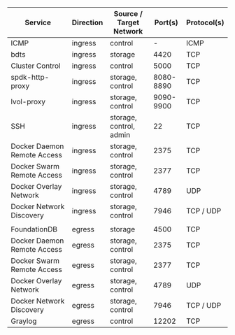 | Service                     | Direction | Source / Target Network | Port(s)   | Protocol(s) |
|-----------------------------|-----------|-------------------------|-----------|-------------|
| ICMP                        | ingress   | control                 | -         | ICMP        |
| bdts                        | ingress   | storage                 | 4420      | TCP         |
| Cluster Control             | ingress   | control                 | 5000      | TCP         |
| spdk-http-proxy             | ingress   | storage, control        | 8080-8890 | TCP         |
| lvol-proxy                  | ingress   | storage, control        | 9090-9900 | TCP         |
| SSH                         | ingress   | storage, control, admin | 22        | TCP         |
| Docker Daemon Remote Access | ingress   | storage, control        | 2375      | TCP         |
| Docker Swarm Remote Access  | ingress   | storage, control        | 2377      | TCP         |
| Docker Overlay Network      | ingress   | storage, control        | 4789      | UDP         |
| Docker Network Discovery    | ingress   | storage, control        | 7946      | TCP / UDP   |
|                             |           |                         |           |             |
| FoundationDB                | egress    | storage                 | 4500      | TCP         |
| Docker Daemon Remote Access | egress    | storage, control        | 2375      | TCP         |
| Docker Swarm Remote Access  | egress    | storage, control        | 2377      | TCP         |
| Docker Overlay Network      | egress    | storage, control        | 4789      | UDP         |
| Docker Network Discovery    | egress    | storage, control        | 7946      | TCP / UDP   |
| Graylog                     | egress    | control                 | 12202     | TCP         |
